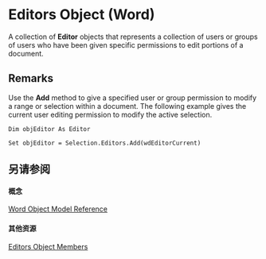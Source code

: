 
# Editors Object (Word)

A collection of  **Editor** objects that represents a collection of users or groups of users who have been given specific permissions to edit portions of a document.


## Remarks

Use the  **Add** method to give a specified user or group permission to modify a range or selection within a document. The following example gives the current user editing permission to modify the active selection.


```
Dim objEditor As Editor 
 
Set objEditor = Selection.Editors.Add(wdEditorCurrent)
```


## 另请参阅


#### 概念


[Word Object Model Reference](be452561-b436-bb9b-6f94-3faa9a74a6fd.md)
#### 其他资源


[Editors Object Members](http://msdn.microsoft.com/library/dcb26f83-bbff-8d3a-2493-f7d87ce40d21%28Office.15%29.aspx)